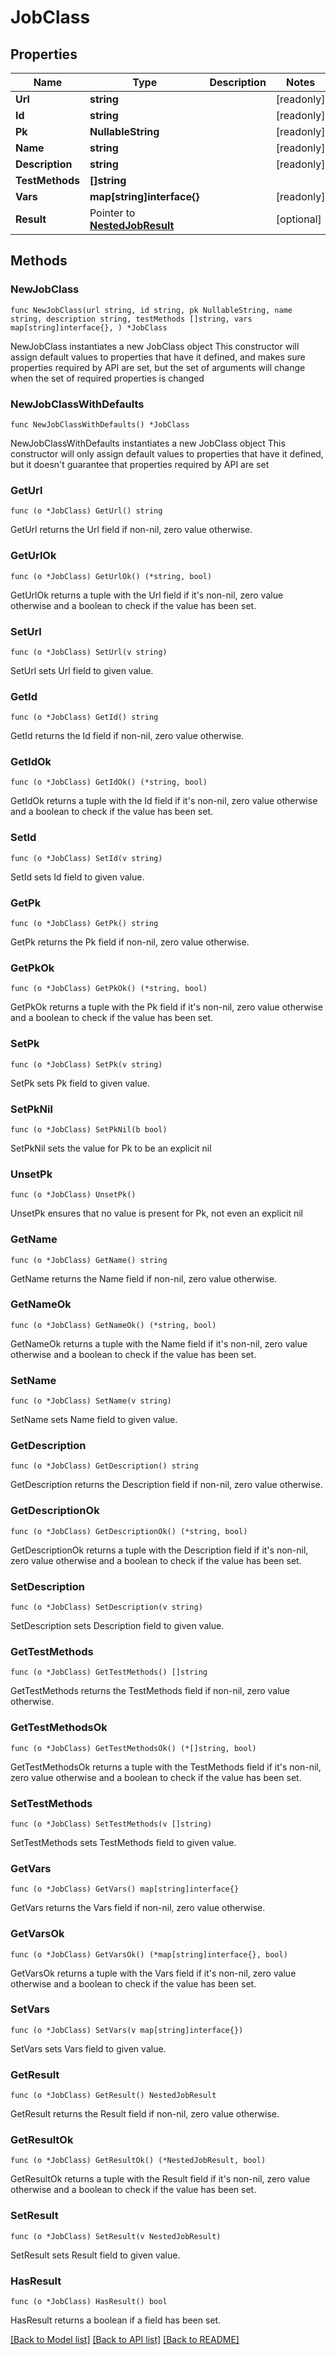 # JobClass

## Properties

Name | Type | Description | Notes
------------ | ------------- | ------------- | -------------
**Url** | **string** |  | [readonly] 
**Id** | **string** |  | [readonly] 
**Pk** | **NullableString** |  | [readonly] 
**Name** | **string** |  | [readonly] 
**Description** | **string** |  | [readonly] 
**TestMethods** | **[]string** |  | 
**Vars** | **map[string]interface{}** |  | [readonly] 
**Result** | Pointer to [**NestedJobResult**](NestedJobResult.md) |  | [optional] 

## Methods

### NewJobClass

`func NewJobClass(url string, id string, pk NullableString, name string, description string, testMethods []string, vars map[string]interface{}, ) *JobClass`

NewJobClass instantiates a new JobClass object
This constructor will assign default values to properties that have it defined,
and makes sure properties required by API are set, but the set of arguments
will change when the set of required properties is changed

### NewJobClassWithDefaults

`func NewJobClassWithDefaults() *JobClass`

NewJobClassWithDefaults instantiates a new JobClass object
This constructor will only assign default values to properties that have it defined,
but it doesn't guarantee that properties required by API are set

### GetUrl

`func (o *JobClass) GetUrl() string`

GetUrl returns the Url field if non-nil, zero value otherwise.

### GetUrlOk

`func (o *JobClass) GetUrlOk() (*string, bool)`

GetUrlOk returns a tuple with the Url field if it's non-nil, zero value otherwise
and a boolean to check if the value has been set.

### SetUrl

`func (o *JobClass) SetUrl(v string)`

SetUrl sets Url field to given value.


### GetId

`func (o *JobClass) GetId() string`

GetId returns the Id field if non-nil, zero value otherwise.

### GetIdOk

`func (o *JobClass) GetIdOk() (*string, bool)`

GetIdOk returns a tuple with the Id field if it's non-nil, zero value otherwise
and a boolean to check if the value has been set.

### SetId

`func (o *JobClass) SetId(v string)`

SetId sets Id field to given value.


### GetPk

`func (o *JobClass) GetPk() string`

GetPk returns the Pk field if non-nil, zero value otherwise.

### GetPkOk

`func (o *JobClass) GetPkOk() (*string, bool)`

GetPkOk returns a tuple with the Pk field if it's non-nil, zero value otherwise
and a boolean to check if the value has been set.

### SetPk

`func (o *JobClass) SetPk(v string)`

SetPk sets Pk field to given value.


### SetPkNil

`func (o *JobClass) SetPkNil(b bool)`

 SetPkNil sets the value for Pk to be an explicit nil

### UnsetPk
`func (o *JobClass) UnsetPk()`

UnsetPk ensures that no value is present for Pk, not even an explicit nil
### GetName

`func (o *JobClass) GetName() string`

GetName returns the Name field if non-nil, zero value otherwise.

### GetNameOk

`func (o *JobClass) GetNameOk() (*string, bool)`

GetNameOk returns a tuple with the Name field if it's non-nil, zero value otherwise
and a boolean to check if the value has been set.

### SetName

`func (o *JobClass) SetName(v string)`

SetName sets Name field to given value.


### GetDescription

`func (o *JobClass) GetDescription() string`

GetDescription returns the Description field if non-nil, zero value otherwise.

### GetDescriptionOk

`func (o *JobClass) GetDescriptionOk() (*string, bool)`

GetDescriptionOk returns a tuple with the Description field if it's non-nil, zero value otherwise
and a boolean to check if the value has been set.

### SetDescription

`func (o *JobClass) SetDescription(v string)`

SetDescription sets Description field to given value.


### GetTestMethods

`func (o *JobClass) GetTestMethods() []string`

GetTestMethods returns the TestMethods field if non-nil, zero value otherwise.

### GetTestMethodsOk

`func (o *JobClass) GetTestMethodsOk() (*[]string, bool)`

GetTestMethodsOk returns a tuple with the TestMethods field if it's non-nil, zero value otherwise
and a boolean to check if the value has been set.

### SetTestMethods

`func (o *JobClass) SetTestMethods(v []string)`

SetTestMethods sets TestMethods field to given value.


### GetVars

`func (o *JobClass) GetVars() map[string]interface{}`

GetVars returns the Vars field if non-nil, zero value otherwise.

### GetVarsOk

`func (o *JobClass) GetVarsOk() (*map[string]interface{}, bool)`

GetVarsOk returns a tuple with the Vars field if it's non-nil, zero value otherwise
and a boolean to check if the value has been set.

### SetVars

`func (o *JobClass) SetVars(v map[string]interface{})`

SetVars sets Vars field to given value.


### GetResult

`func (o *JobClass) GetResult() NestedJobResult`

GetResult returns the Result field if non-nil, zero value otherwise.

### GetResultOk

`func (o *JobClass) GetResultOk() (*NestedJobResult, bool)`

GetResultOk returns a tuple with the Result field if it's non-nil, zero value otherwise
and a boolean to check if the value has been set.

### SetResult

`func (o *JobClass) SetResult(v NestedJobResult)`

SetResult sets Result field to given value.

### HasResult

`func (o *JobClass) HasResult() bool`

HasResult returns a boolean if a field has been set.


[[Back to Model list]](../README.md#documentation-for-models) [[Back to API list]](../README.md#documentation-for-api-endpoints) [[Back to README]](../README.md)


